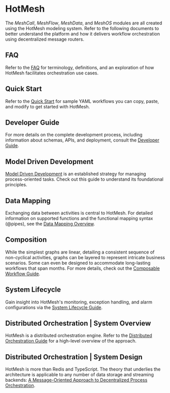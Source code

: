 # HotMesh
The *MeshCall*, *MeshFlow*, *MeshData*, and *MeshOS* modules are all created using the HotMesh modeling system. Refer to the following documents to better understand the platform and how it delivers workflow orchestration using decentralized message routers. 

## FAQ
Refer to the [FAQ](./faq.md) for terminology, definitions, and an exploration of how HotMesh facilitates orchestration use cases.

## Quick Start
Refer to the [Quick Start](./quickstart.md) for sample YAML workflows you can copy, paste, and modify to get started with HotMesh.

## Developer Guide
For more details on the complete development process, including information about schemas, APIs, and deployment, consult the [Developer Guide](./developer_guide.md).

## Model Driven Development
[Model Driven Development](./model_driven_development.md) is an established strategy for managing process-oriented tasks. Check out this guide to understand its foundational principles.

## Data Mapping
Exchanging data between activities is central to HotMesh. For detailed information on supported functions and the functional mapping syntax (@pipes), see the [Data Mapping Overview](./data_mapping.md).

## Composition
While the simplest graphs are linear, detailing a consistent sequence of non-cyclical activities, graphs can be layered to represent intricate business scenarios. Some can even be designed to accommodate long-lasting workflows that span months. For more details, check out the [Composable Workflow Guide](./composable_workflow.md).

## System Lifecycle
Gain insight into HotMesh's monitoring, exception handling, and alarm configurations via the [System Lifecycle Guide](./system_lifecycle.md).

## Distributed Orchestration | System Overview
HotMesh is a distributed orchestration engine. Refer to the [Distributed Orchestration Guide](./distributed_orchestration.md) for a high-level overview of the approach.

## Distributed Orchestration | System Design
HotMesh is more than Redis and TypeScript. The theory that underlies the architecture is applicable to any number of data storage and streaming backends: [A Message-Oriented Approach to Decentralized Process Orchestration](https://zenodo.org/records/12168558).
